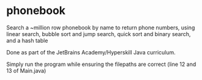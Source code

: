 # phonebook
Search a ~million row phonebook by name to return phone numbers, using linear search, bubble sort and jump search, quick sort and binary search, and a hash table

Done as part of the JetBrains Academy/Hyperskill Java curriculum.

Simply run the program while ensuring the filepaths are correct (line 12 and 13 of Main.java)
